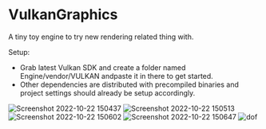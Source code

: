 # VulkanGraphics
A tiny toy engine to try new rendering related thing with. 

Setup:
- Grab latest Vulkan SDK and create a folder named Engine/vendor/VULKAN andpaste it in there to get started.
- Other dependencies are distributed with precompiled binaries and project settings should already be setup accordingly. 

![Screenshot 2022-10-22 150437](https://user-images.githubusercontent.com/61450895/197343542-3e244c1e-50ea-4a0c-adef-8a9c50facd9f.png)
![Screenshot 2022-10-22 150513](https://user-images.githubusercontent.com/61450895/197343543-7ddf226b-5c0b-4798-85a8-f0d9ad4a969b.png)
![Screenshot 2022-10-22 150602](https://user-images.githubusercontent.com/61450895/197343544-d620fd64-c24c-403a-bf8d-bf7577c7620b.png)
![Screenshot 2022-10-22 150647](https://user-images.githubusercontent.com/61450895/197343545-ffb9aa64-4d30-4959-95e2-234957d9efdb.png)
![dof](https://user-images.githubusercontent.com/61450895/213594149-1924aa76-63f7-4388-b6ac-c44ba020ebbd.png)

